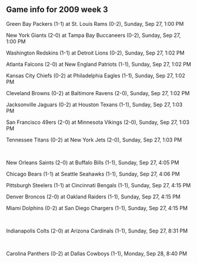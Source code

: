 ## Game info for 2009 week 3
Green Bay Packers (1-1) at St. Louis Rams (0-2), Sunday, Sep 27, 1:00 PM

New York Giants (2-0) at Tampa Bay Buccaneers (0-2), Sunday, Sep 27, 1:00 PM

Washington Redskins (1-1) at Detroit Lions (0-2), Sunday, Sep 27, 1:02 PM

Atlanta Falcons (2-0) at New England Patriots (1-1), Sunday, Sep 27, 1:02 PM

Kansas City Chiefs (0-2) at Philadelphia Eagles (1-1), Sunday, Sep 27, 1:02 PM

Cleveland Browns (0-2) at Baltimore Ravens (2-0), Sunday, Sep 27, 1:02 PM

Jacksonville Jaguars (0-2) at Houston Texans (1-1), Sunday, Sep 27, 1:03 PM

San Francisco 49ers (2-0) at Minnesota Vikings (2-0), Sunday, Sep 27, 1:03 PM

Tennessee Titans (0-2) at New York Jets (2-0), Sunday, Sep 27, 1:03 PM


<br/>

New Orleans Saints (2-0) at Buffalo Bills (1-1), Sunday, Sep 27, 4:05 PM

Chicago Bears (1-1) at Seattle Seahawks (1-1), Sunday, Sep 27, 4:06 PM

Pittsburgh Steelers (1-1) at Cincinnati Bengals (1-1), Sunday, Sep 27, 4:15 PM

Denver Broncos (2-0) at Oakland Raiders (1-1), Sunday, Sep 27, 4:15 PM

Miami Dolphins (0-2) at San Diego Chargers (1-1), Sunday, Sep 27, 4:15 PM


<br/>

Indianapolis Colts (2-0) at Arizona Cardinals (1-1), Sunday, Sep 27, 8:31 PM


<br/>

Carolina Panthers (0-2) at Dallas Cowboys (1-1), Monday, Sep 28, 8:40 PM

